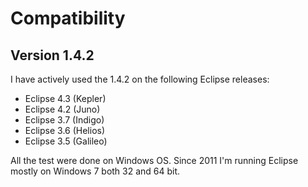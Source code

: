 # Compatibility #

## Version 1.4.2 ##

I have actively used the 1.4.2 on the following Eclipse releases:

  * Eclipse 4.3 (Kepler)
  * Eclipse 4.2 (Juno)
  * Eclipse 3.7 (Indigo)
  * Eclipse 3.6 (Helios)
  * Eclipse 3.5 (Galileo)

All the test were done on Windows OS.
Since 2011 I'm running Eclipse mostly on Windows 7 both 32 and 64 bit.